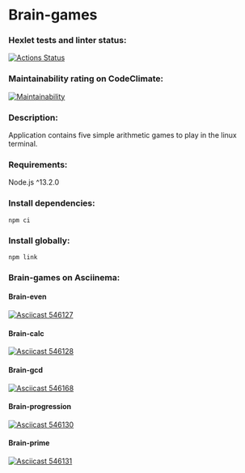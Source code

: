 # Brain-games

### Hexlet tests and linter status:
[![Actions Status](https://github.com/ikki-li/frontend-project-44/workflows/hexlet-check/badge.svg)](https://github.com/ikki-li/frontend-project-44/actions)

### Maintainability rating on CodeClimate:
 [![Maintainability](https://api.codeclimate.com/v1/badges/f4b7aa860861316b85f3/maintainability)](https://codeclimate.com/github/ikki-li/frontend-project-44/maintainability)

### Description:

Application contains five simple arithmetic games to play in the linux terminal.

### Requirements:
Node.js ^13.2.0

### Install dependencies:
```
npm ci
``` 
### Install globally:
```
npm link
```
### Brain-games on Asciinema:

#### Brain-even

[![Asciicast 546127](https://asciinema.org/a/546127.svg)](https://asciinema.org/a/546127)

#### Brain-calc

[![Asciicast 546128](https://asciinema.org/a/546128.svg)](https://asciinema.org/a/546128)

#### Brain-gcd

[![Asciicast 546168](https://asciinema.org/a/546168.svg)](https://asciinema.org/a/546168)

#### Brain-progression

[![Asciicast 546130](https://asciinema.org/a/546130.svg)](https://asciinema.org/a/546130)

#### Brain-prime

[![Asciicast 546131](https://asciinema.org/a/546131.svg)](https://asciinema.org/a/546131)
